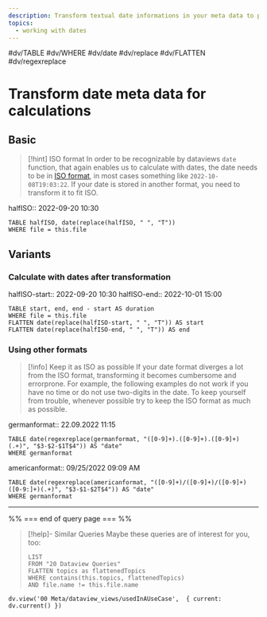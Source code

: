 ```yaml
---
description: Transform textual date informations in your meta data to proper dataview dates to do calculations with them
topics:
  - working with dates
---
```

 #dv/TABLE #dv/WHERE #dv/date #dv/replace #dv/FLATTEN #dv/regexreplace


# Transform date meta data for calculations

## Basic 

> [!hint] ISO format
> In order to be recognizable by dataviews `date` function, that again enables us to calculate with dates, the date needs to be in [ISO format](https://en.wikipedia.org/wiki/ISO_8601), in most cases something like `2022-10-08T19:03:22`. If your date is stored in another format, you need to transform it to fit ISO.

halfISO:: 2022-09-20 10:30

```dataview
TABLE halfISO, date(replace(halfISO, " ", "T"))
WHERE file = this.file
```

## Variants

### Calculate with dates after transformation

halfISO-start:: 2022-09-20 10:30
halfISO-end:: 2022-10-01 15:00

```dataview
TABLE start, end, end - start AS duration
WHERE file = this.file
FLATTEN date(replace(halfISO-start, " ", "T")) AS start
FLATTEN date(replace(halfISO-end, " ", "T")) AS end
```

### Using other formats

> [!info] Keep it as ISO as possible
> If your date format diverges a lot from the ISO format, transforming it becomes cumbersome and errorprone. For example, the following examples do not work if you have no time or do not use two-digits in the date. To keep yourself from trouble, whenever possible try to keep the ISO format as much as possible.

germanformat:: 22.09.2022 11:15

```dataview
TABLE date(regexreplace(germanformat, "([0-9]+).([0-9]+).([0-9]+) (.+)", "$3-$2-$1T$4")) AS "date"
WHERE germanformat
```

americanformat:: 09/25/2022 09:09 AM

```dataview
TABLE date(regexreplace(americanformat, "([0-9]+)/([0-9]+)/([0-9]+) ([0-9:]+)(.+)", "$3-$1-$2T$4")) AS "date"
WHERE germanformat
```

---
%% === end of query page === %%
> [!help]- Similar Queries
> Maybe these queries are of interest for you, too:
> ```dataview
> LIST
> FROM "20 Dataview Queries"
> FLATTEN topics as flattenedTopics
> WHERE contains(this.topics, flattenedTopics)
> AND file.name != this.file.name
> ```

```dataviewjs
dv.view('00 Meta/dataview_views/usedInAUseCase',  { current: dv.current() })
```
